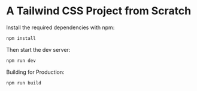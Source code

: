 # A Tailwind CSS Project from Scratch

Install the required dependencies with npm:

```sh
npm install
```

Then start the dev server:

```sh
npm run dev
```

Building for Production: 

```sh
npm run build
```
